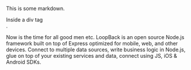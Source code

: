 This is some markdown.

<div class="foobar">Inside a div tag </div>.

Now is the time for all good men etc. 
LoopBack is an open source Node.js framework 
built on top of Express 
optimized for mobile, web, and other devices. 
Connect to multiple data sources, write 
business logic in Node.js, glue on top of your existing services and data, connect using JS, 
iOS & Android SDKs.
